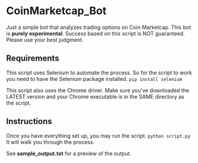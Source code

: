 # CoinMarketcap_Bot
Just a simple bot that analyzes trading options on Coin Marketcap.
This bot is **purely experimental**. Success based on this script is NOT guaranteed. Please use your best judgment.

## Requirements
This script uses Selenium to automate the process. So for the script to work you need to have the Selenium package installed.
`pip install selenium`

This script also uses the Chrome driver. Make sure you've downloaded the LATEST version and your Chrome executable is in the SAME directory as the script. 

## Instructions
Once you have everything set up, you may run the script. `python script.py`
It will walk you through the process. 

See **sample_output.txt** for a preview of the output.
